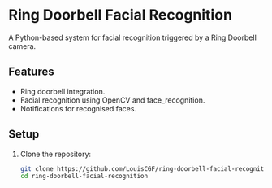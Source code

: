 # Ring Doorbell Facial Recognition

A Python-based system for facial recognition triggered by a Ring Doorbell camera.

## Features
- Ring doorbell integration.
- Facial recognition using OpenCV and face_recognition.
- Notifications for recognised faces.

## Setup
1. Clone the repository:
   ```bash
   git clone https://github.com/LouisCGF/ring-doorbell-facial-recognition.git
   cd ring-doorbell-facial-recognition
